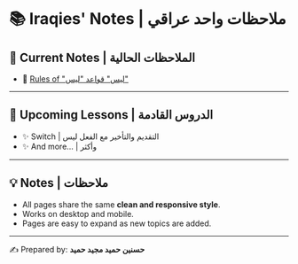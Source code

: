 # 📚  Iraqies' Notes | ملاحظات واحد عراقي

## 🌟 Current Notes | الملاحظات الحالية

- 📝 [Rules of "ليس"  قواعد "ليس" ](https://iraqies.github.io/Arabic/negation)

---

## 🚀 Upcoming Lessons | الدروس القادمة

- ✨ Switch | التقديم والتأخير مع الفعل ليس  
- ✨ And more… | وأكثر

---

## 💡 Notes | ملاحظات

- All pages share the same **clean and responsive style**.  
- Works on desktop and mobile.  
- Pages are easy to expand as new topics are added.  

---

✍️ Prepared by: **حسنين حميد مجيد حميد**

